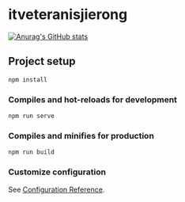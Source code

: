 # itveteranisjierong
[![Anurag's GitHub stats](https://github-readme-stats.vercel.app/api?username=itveteran9)](https://github.com/ITveteranIS/VueISJIeproject.git)
## Project setup
```
npm install
```

### Compiles and hot-reloads for development
```
npm run serve
```

### Compiles and minifies for production
```
npm run build
```

### Customize configuration
See [Configuration Reference](https://cli.vuejs.org/config/).
